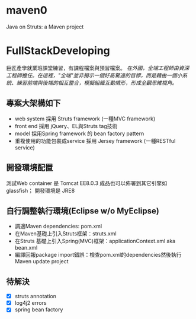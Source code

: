 # maven0
 Java on Struts: a Maven project

# FullStackDeveloping
巨匠產學就業班課堂練習，有課程檔案與預習檔案。
*在外國，全端工程師由資深工程師擔任。在這裡，"全端"並非揭示一個好高騖遠的目標，而是藉由一個小系統、練習前端與後端的相互整合，模擬組織互動情形，形成全觀思維視角。*

## 專案大架構如下
* web system 採用 Struts framework (一種MVC framework)
* front end 採用 jQuery、EL與Struts tag技術
* model 採用Spring framework 的 bean factory pattern
* 重複使用的功能包裝成service 採用 Jersey framework (一種RESTful service)

## 開發環境配置
測試Web container 是 Tomcat EE8.0.3 成品也可以佈署到其它引擎如 glassfish；
開發環境是 JRE8 

## 自行調整執行環境(Eclipse w/o MyEclipse)
* 調適Maven dependencies: pom.xml
* 在Maven基礎上引入Struts框架：struts.xml
* 在Struts 基礎上引入Spring(MVC)框架：applicationContext.xml aka bean.xml
* 編譯回報package import錯誤：檢查pom.xml的dependencies然後執行Maven update project

## 待解決
-[x] struts annotation
-[x] log4j2 errors
-[x] spring bean factory